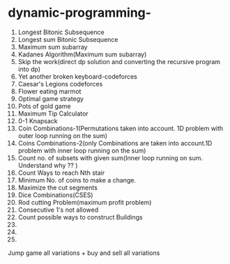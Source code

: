 # dynamic-programming-

1) Longest Bitonic Subsequence 
2) Longest sum Bitonic Subsequence 
3) Maximum sum subarray 
4) Kadanes Algorithm(Maximum sum subarray)
5) Skip the work(direct dp solution and converting the recursive program into dp) 
6) Yet another broken keyboard-codeforces
7) Caesar's Legions codeforces
8) Flower eating marmot 
9) Optimal game strategy 
10) Pots of gold game 
11) Maximum Tip Calculator 
12) 0-1 Knapsack 
13) Coin Combinations-1(Permutations taken into account. 1D problem with outer loop running on the sum)
14) Coins Combinations-2(only Combinations are taken into account.1D problem with inner loop running on the sum)
15) Count no. of subsets with given sum(Inner loop running on sum. Understand why ?? )
16) Count Ways to reach Nth stair
17) Minimum No. of coins to make a change.
18) Maximize the cut segments
19) Dice Combinations(CSES)
20) Rod cutting Problem(maximum profit problem)
21) Consecutive 1's not allowed 
22) Count possible ways to construct Buildings
23)
24)  
25) 

Jump game all variations + buy and sell all variations 
